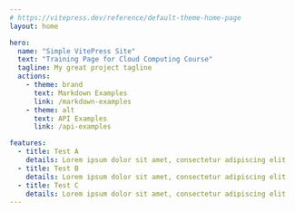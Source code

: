 ```yaml
---
# https://vitepress.dev/reference/default-theme-home-page
layout: home

hero:
  name: "Simple VitePress Site"
  text: "Training Page for Cloud Computing Course"
  tagline: My great project tagline
  actions:
    - theme: brand
      text: Markdown Examples
      link: /markdown-examples
    - theme: alt
      text: API Examples
      link: /api-examples

features:
  - title: Test A
    details: Lorem ipsum dolor sit amet, consectetur adipiscing elit
  - title: Test B
    details: Lorem ipsum dolor sit amet, consectetur adipiscing elit
  - title: Test C
    details: Lorem ipsum dolor sit amet, consectetur adipiscing elit
---
```


